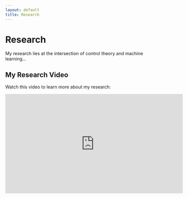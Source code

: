 ```yaml
---
layout: default
title: Research
---
```


<h1>Research</h1>
<p>My research lies at the intersection of control theory and machine learning...</p>

<h2>My Research Video</h2>
<p>Watch this video to learn more about my research:</p>

<iframe width="560" height="315" src="https://www.youtube.com/embed/BlqfM-Tyqw8?start=2709" frameborder="0" allow="accelerometer; autoplay; encrypted-media; gyroscope; picture-in-picture" allowfullscreen></iframe>

